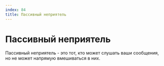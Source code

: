```yaml
---
index: 84
title: Пассивный неприятель
---
```

# Пассивный неприятель

Пассивный неприятель - это тот, кто может слушать ваши сообщения, но не может напрямую вмешиваться в них.